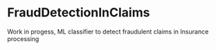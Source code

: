 # FraudDetectionInClaims
Work in progess, ML classifier to detect fraudulent claims in Insurance processing
